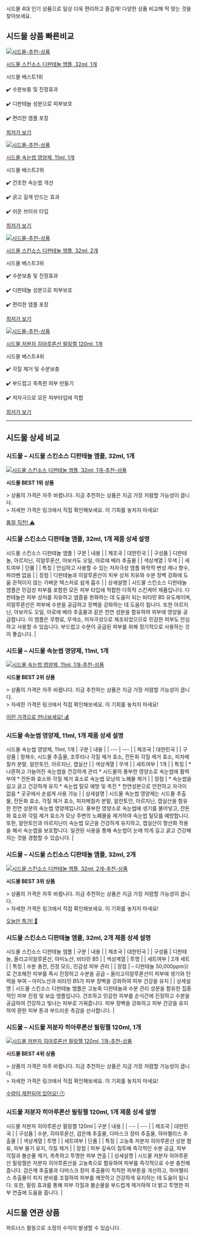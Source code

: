 시드물 4대 인기 상품으로 일상 더욱 편리하고 즐겁게! 다양한 상품 비교해 딱 맞는 것을 찾아보세요.



## 시드물 상품 빠른비교







 [![시드물-추천-상품](https://thumbnail10.coupangcdn.com/thumbnails/remote/345x345ex/image/retail/images/1250372099743534-8645c183-ccab-438b-851b-018927a23aa4.jpg)](https://sele.kr/OMUXR "시드물-추천-상품 보러가기")  






[시드물 스킨소스 디판테놀 앰플, 32ml, 1개](https://sele.kr/OMUXR "시드물 스킨소스 디판테놀 앰플, 32ml, 1개 상품 보러가기")  

  
시드물 베스트1위

✔️ 수분보충 및 진정효과  

✔️ 디판테놀 성분으로 피부보호  

✔️ 편리한 앰플 포장




[최저가 보기](https://sele.kr/OMUXR "시드물 최저가 보러가기")







 [![시드물-추천-상품](https://thumbnail10.coupangcdn.com/thumbnails/remote/345x345ex/image/retail/images/1048346374540134-19024b12-ab95-4eab-8503-153a484a5585.jpg)](https://sele.kr/OMUXS "시드물-추천-상품 보러가기")  






[시드물 속눈썹 영양제, 11ml, 1개](https://sele.kr/OMUXS "시드물 속눈썹 영양제, 11ml, 1개 상품 보러가기")  

  
시드물 베스트2위

✔️ 건조한 속눈썹 개선  

✔️ 굵고 길게 만드는 효과  

✔️ 쉬운 브러쉬 타입




[최저가 보기](https://sele.kr/OMUXS "시드물 최저가 보러가기")







 [![시드물-추천-상품](https://thumbnail7.coupangcdn.com/thumbnails/remote/345x345ex/image/retail/images/1423242418050365-8aa164bf-7b82-4d62-81a4-bb361e61fb7e.jpg)](https://sele.kr/OMUXT "시드물-추천-상품 보러가기")  






[시드물 스킨소스 디판테놀 앰플, 32ml, 2개](https://sele.kr/OMUXT "시드물 스킨소스 디판테놀 앰플, 32ml, 2개 상품 보러가기")  

  
시드물 베스트3위

✔️ 수분보충 및 진정효과  

✔️ 디판테놀 성분으로 피부보호  

✔️ 편리한 앰플 포장




[최저가 보기](https://sele.kr/OMUXT "시드물 최저가 보러가기")







 [![시드물-추천-상품](https://thumbnail8.coupangcdn.com/thumbnails/remote/345x345ex/image/vendor_inventory/5fd1/9b5c42b7ea5ddde9e1022ee3586f43211dc41257bbccee1c53557aa400ff.jpg)](https://sele.kr/OMUXU "시드물-추천-상품 보러가기")  






[시드물 저분자 히아루론산 필링젤 120ml, 1개](https://sele.kr/OMUXU "시드물 저분자 히아루론산 필링젤 120ml, 1개 상품 보러가기")  

  
시드물 베스트4위

✔️ 각질 제거 및 수분보충  

✔️ 부드럽고 촉촉한 피부 만들기  

✔️ 저자극으로 모든 피부타입에 적합




[최저가 보기](https://sele.kr/OMUXU "시드물 최저가 보러가기")





---



## 시드물 상세 비교




### 시드물 – 시드물 스킨소스 디판테놀 앰플, 32ml, 1개


[![시드물 스킨소스 디판테놀 앰플, 32ml, 1개-추천-상품](https://thumbnail10.coupangcdn.com/thumbnails/remote/463x463ex/image/retail/images/1250372099743534-8645c183-ccab-438b-851b-018927a23aa4.jpg "시드물 스킨소스 디판테놀 앰플, 32ml, 1개")](https://sele.kr/OMUXR)


**시드물 BEST 1위 상품**



&gt; 상품의 가격은 자주 바뀝니다. 지금 추천하는 상품은 지금 가장 저렴할 가능성이 큽니다.  
&gt; 자세한 가격은 링크에서 직접 확인해보세요. 이 기회를 놓치지 마세요!


[품절 직전! ⚠️](https://sele.kr/OMUXR "품절 직전! ⚠️")
### 시드물 스킨소스 디판테놀 앰플, 32ml, 1개 제품 상세 설명





시드물 스킨소스 디판테놀 앰플
| 구분 | 내용 |
| 제조국 | 대한민국 |
| 구성품 | 디판테놀, 아르지닌, 히알루론산, 아보카도 오일, 아로에 베라 추출물 |
| 색상계열 | 무색 |
| 세트여부 | 단품 |
| 특징 | 안심하고 사용할 수 있는 저자극성 앰플  화학적 변성 제나 향수, 파라벤 없음 |
| 장점 | 디판테놀과 히알루론산이 피부 상처 치유와 수분 장벽 강화에 도움  끈적이지 않는 가벼운 텍스처로 쉽게 흡수 |
| 상세설명 | 시드물 스킨소스 디판테놀 앰플은 민감성 피부를 포함한 모든 피부 타입에 적합한 다목적 스킨케어 제품입니다. 디판테놀은 피부 상처를 치유하고 염증을 완화하는 데 도움이 되는 비타민 B5 유도체이며, 히알루론산은 피부에 수분을 공급하고 장벽을 강화하는 데 도움이 됩니다. 또한 아르지닌, 아보카도 오일, 아로에 베라 추출물과 같은 천연 성분을 함유하여 피부에 영양을 공급합니다. 이 앰플은 무향료, 무색소, 저자극성으로 제조되었으므로 민감한 피부도 안심하고 사용할 수 있습니다. 부드럽고 수분이 공급된 피부를 위해 정기적으로 사용하는 것이 좋습니다. |






### 시드물 – 시드물 속눈썹 영양제, 11ml, 1개


[![시드물 속눈썹 영양제, 11ml, 1개-추천-상품](https://thumbnail10.coupangcdn.com/thumbnails/remote/463x463ex/image/retail/images/1048346374540134-19024b12-ab95-4eab-8503-153a484a5585.jpg "시드물 속눈썹 영양제, 11ml, 1개")](https://sele.kr/OMUXS)


**시드물 BEST 2위 상품**



&gt; 상품의 가격은 자주 바뀝니다. 지금 추천하는 상품은 지금 가장 저렴할 가능성이 큽니다.  
&gt; 자세한 가격은 링크에서 직접 확인해보세요. 이 기회를 놓치지 마세요!


[이런 가격으로 만나보세요! 💰](https://sele.kr/OMUXS "이런 가격으로 만나보세요! 💰")
### 시드물 속눈썹 영양제, 11ml, 1개 제품 상세 설명





시드물 속눈썹 영양제, 11ml, 1개
| 구분 | 내용 |
| --- | --- |
| 제조국 | 대한민국 |
| 구성품 | 정제수, 시드물 추출물, 조루리나 각질 제거 효소, 잔돈화 각질 제거 효소, 피자메칠카 분말, 알란토인, 아르지닌, 캡실산 |
| 색상계열 | 무색 |
| 세트여부 | 1개 |
| 특징 | * 나른하고 가늘어진 속눈썹을 건강하게 관리 * 시드물의 풍부한 영양소로 속눈썹에 활력 부여 * 잔돈화 효소와 각질 제거 효소로 속눈썹 모낭의 노폐물 제거 |
| 장점 | * 속눈썹을 길고 굵고 건강하게 유지 * 속눈썹 탈모 예방 및 촉진 * 천연성분으로 안전하고 자극이 없음 * 곳곳에서 손쉽게 사용 가능 |
| 상세설명 | 시드물 속눈썹 영양제는 시드물 추출물, 잔돈화 효소, 각질 제거 효소, 피자메칠카 분말, 알란토인, 아르지닌, 캡실산을 함유한 천연 성분의 속눈썹 영양제입니다. 풍부한 영양소로 속눈썹에 생기를 불어넣고, 잔돈화 효소와 각질 제거 효소가 모낭 주변의 노폐물을 제거하여 속눈썹 탈모를 예방합니다. 또한, 알란토인과 아르지닌이 속눈썹 모근을 건강하게 유지하고, 캡실산이 항산화 작용을 해서 속눈썹을 보호합니다. 일관된 사용을 통해 속눈썹이 눈에 띄게 길고 굵고 건강해지는 것을 경험할 수 있습니다. |






### 시드물 – 시드물 스킨소스 디판테놀 앰플, 32ml, 2개


[![시드물 스킨소스 디판테놀 앰플, 32ml, 2개-추천-상품](https://thumbnail7.coupangcdn.com/thumbnails/remote/463x463ex/image/retail/images/1423242418050365-8aa164bf-7b82-4d62-81a4-bb361e61fb7e.jpg "시드물 스킨소스 디판테놀 앰플, 32ml, 2개")](https://sele.kr/OMUXT)


**시드물 BEST 3위 상품**



&gt; 상품의 가격은 자주 바뀝니다. 지금 추천하는 상품은 지금 가장 저렴할 가능성이 큽니다.  
&gt; 자세한 가격은 링크에서 직접 확인해보세요. 이 기회를 놓치지 마세요!


[오늘만 특가! 🎉](https://sele.kr/OMUXT "오늘만 특가! 🎉")
### 시드물 스킨소스 디판테놀 앰플, 32ml, 2개 제품 상세 설명





시드물 스킨소스 디판테놀 앰플
| 구분 | 내용 |
| 제조국 | 대한민국 |
| 구성품 | 디판테놀, 올리고히알루론산, 아미노산, 비타민 B5 |
| 색상계열 | 투명 |
| 세트여부 | 2개 세트 |
| 특징 | 수분 충전, 진정 모드, 민감성 피부 관리 |
| 장점 | – 디판테놀 50,000ppm으로 건조해진 피부를 즉시 진정하고 수분을 공급  – 올리고히알루론산이 피부에 생기와 탄력을 부여  – 아미노산과 비타민 B5가 피부 장벽을 강화하여 피부 건강을 유지 |
| 상세설명 | 시드물 스킨소스 디판테놀 앰플은 고농축 디판테놀과 수분 관리 성분을 함유한 집중적인 피부 진정 및 보습 앰플입니다. 건조하고 민감한 피부를 순식간에 진정하고 수분을 공급하여 건강하고 빛나는 피부로 가꿔줍니다. 피부 장벽을 강화하고 피부 건강을 유지하여 환한 피부 톤과 부드러운 촉감을 선사합니다. |






### 시드물 – 시드물 저분자 히아루론산 필링젤 120ml, 1개


[![시드물 저분자 히아루론산 필링젤 120ml, 1개-추천-상품](https://thumbnail8.coupangcdn.com/thumbnails/remote/463x463ex/image/vendor_inventory/5fd1/9b5c42b7ea5ddde9e1022ee3586f43211dc41257bbccee1c53557aa400ff.jpg "시드물 저분자 히아루론산 필링젤 120ml, 1개")](https://sele.kr/OMUXU)


**시드물 BEST 4위 상품**



&gt; 상품의 가격은 자주 바뀝니다. 지금 추천하는 상품은 지금 가장 저렴할 가능성이 큽니다.  
&gt; 자세한 가격은 링크에서 직접 확인해보세요. 이 기회를 놓치지 마세요!


[수량이 제한되어 있어요! 🕑](https://sele.kr/OMUXU "수량이 제한되어 있어요! 🕑")
### 시드물 저분자 히아루론산 필링젤 120ml, 1개 제품 상세 설명





시드물 저분자 히아루론산 필링젤 120ml
| 구분 | 내용 |
| --- | --- |
| 제조국 | 대한민국 |
| 구성품 | 수분, 히아루론산, 검은깨 추출물, 다마스크 장미 추출물, 하마멜리스 추출물 |
| 색상계열 | 투명 |
| 세트여부 | 단품 |
| 특징 | 고농축 저분자 히아루론산 성분 함유, 피부 물기 유지, 각질 제거 |
| 장점 | 피부 깊숙이 침투해 즉각적인 수분 공급, 피부 각질과 불순물 제거, 촉촉하고 투명한 피부 연출 |
| 상세설명 | 시드물 저분자 히아루론산 필링젤은 저분자 히아루론산을 고농축으로 함유하여 피부를 즉각적으로 수분 충전해 줍니다. 검은깨 추출물과 다마스크 장미 추출물이 칙칙한 피부톤을 개선하고, 하마멜리스 추출물이 피지 분비를 조절하여 피부를 깨끗하고 건강하게 유지하는 데 도움이 됩니다. 또한, 필링 효과를 통해 피부 각질과 불순물을 부드럽게 제거하여 더 밝고 투명한 피부 연출에 도움을 줍니다. |






## 시드물 연관 상품












파트너스 활동으로 소정의 수익이 발생할 수 있습니다.


